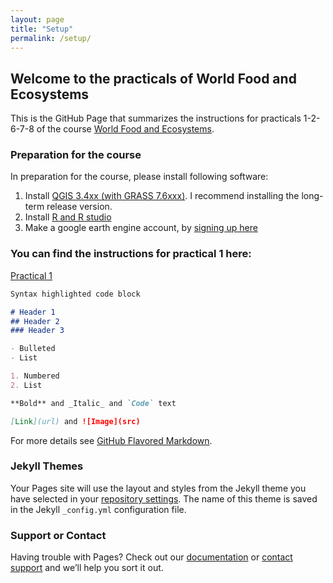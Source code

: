 ```yaml
---
layout: page
title: "Setup"
permalink: /setup/
---
```




## Welcome to the practicals of World Food and Ecosystems

This is the GitHub Page that summarizes the instructions for practicals 1-2-6-7-8 of the course  [World Food and Ecosystems](https://canvas.uva.nl/courses/17225).


### Preparation for the course

In preparation for the course, please install following software: 
1. Install [QGIS 3.4xx (with GRASS 7.6xxx)](https://www.qgis.org/en/site/forusers/download.html). I recommend installing the long-term release version. 
2. Install [R and R studio](http://cran.rstudio.com/)
3. Make a google earth engine account, by [signing up here](https://signup.earthengine.google.com/#!/) 

### You can find the instructions for practical 1 here: 
[Practical 1](https://liesjacobs.github.io/WFE_practicals/practical1/intro.html)


```markdown
Syntax highlighted code block

# Header 1
## Header 2
### Header 3

- Bulleted
- List

1. Numbered
2. List

**Bold** and _Italic_ and `Code` text

[Link](url) and ![Image](src)
```

For more details see [GitHub Flavored Markdown](https://guides.github.com/features/mastering-markdown/).

### Jekyll Themes

Your Pages site will use the layout and styles from the Jekyll theme you have selected in your [repository settings](https://github.com/liesjacobs/WFE_practicals/settings/pages). The name of this theme is saved in the Jekyll `_config.yml` configuration file.

### Support or Contact

Having trouble with Pages? Check out our [documentation](https://docs.github.com/categories/github-pages-basics/) or [contact support](https://support.github.com/contact) and we’ll help you sort it out.
